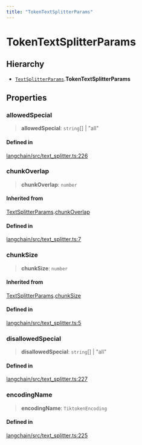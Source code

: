 ```yaml
---
title: "TokenTextSplitterParams"
---
```


# TokenTextSplitterParams

## Hierarchy

- [`TextSplitterParams`](TextSplitterParams.md).**TokenTextSplitterParams**

## Properties

### allowedSpecial

> **allowedSpecial**: `string`[] \| "all"

#### Defined in

[langchain/src/text_splitter.ts:226](https://github.com/hwchase17/langchainjs/blob/ddf2996/langchain/src/text_splitter.ts#L226)

### chunkOverlap

> **chunkOverlap**: `number`

#### Inherited from

[TextSplitterParams](TextSplitterParams.md).[chunkOverlap](TextSplitterParams.md#chunkoverlap)

#### Defined in

[langchain/src/text_splitter.ts:7](https://github.com/hwchase17/langchainjs/blob/ddf2996/langchain/src/text_splitter.ts#L7)

### chunkSize

> **chunkSize**: `number`

#### Inherited from

[TextSplitterParams](TextSplitterParams.md).[chunkSize](TextSplitterParams.md#chunksize)

#### Defined in

[langchain/src/text_splitter.ts:5](https://github.com/hwchase17/langchainjs/blob/ddf2996/langchain/src/text_splitter.ts#L5)

### disallowedSpecial

> **disallowedSpecial**: `string`[] \| "all"

#### Defined in

[langchain/src/text_splitter.ts:227](https://github.com/hwchase17/langchainjs/blob/ddf2996/langchain/src/text_splitter.ts#L227)

### encodingName

> **encodingName**: `TiktokenEncoding`

#### Defined in

[langchain/src/text_splitter.ts:225](https://github.com/hwchase17/langchainjs/blob/ddf2996/langchain/src/text_splitter.ts#L225)

